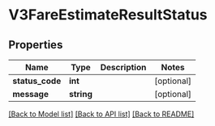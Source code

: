 # V3FareEstimateResultStatus

## Properties
Name | Type | Description | Notes
------------ | ------------- | ------------- | -------------
**status_code** | **int** |  | [optional] 
**message** | **string** |  | [optional] 

[[Back to Model list]](../../README.md#documentation-for-models) [[Back to API list]](../../README.md#documentation-for-api-endpoints) [[Back to README]](../../README.md)

